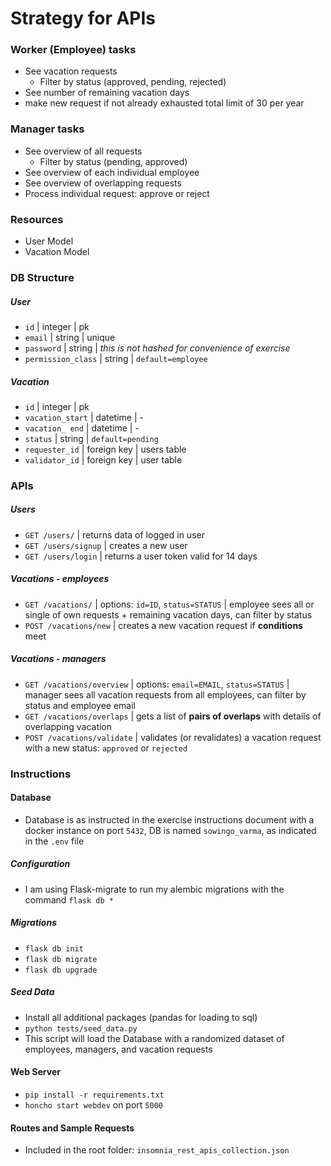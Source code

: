 # Strategy for APIs

### Worker (Employee) tasks
* See vacation requests
    * Filter by status (approved, pending, rejected)
* See number of remaining vacation days
* make new request if not already exhausted total limit of 30 per year

### Manager tasks
* See overview of all requests
    * Filter by status (pending, approved)
* See overview of each individual employee
* See overview of overlapping requests
* Process individual request: approve or reject

### Resources
* User Model
* Vacation Model

### DB Structure
##### User
* `id` | integer | pk
* `email` | string | unique
* `password` | string | *this is not hashed for convenience of exercise*
* `permission_class` | string | `default=employee`

##### Vacation
* `id` | integer | pk
* `vacation_start` | datetime | -
* `vacation_ end` | datetime | -
* `status` | string | `default=pending`
* `requester_id` | foreign key | users table
* `validator_id` | foreign key | user table

### APIs
##### Users
* `GET /users/` | returns data of logged in user
* `GET /users/signup` | creates a new user
* `GET /users/login` | returns a user token valid for 14 days
##### Vacations - employees
* `GET /vacations/` | options: `id=ID`, `status=STATUS` | employee sees all or single of own requests + remaining vacation days, can filter by status
* `POST /vacations/new` | creates a new vacation request if **conditions** meet
##### Vacations - managers
* `GET /vacations/overview` | options: `email=EMAIL`, `status=STATUS` | manager sees all vacation requests from all employees, can filter by status and employee email
* `GET /vacations/overlaps` | gets a list of **pairs of overlaps** with details of overlapping vacation
* `POST /vacations/validate` | validates (or revalidates) a vacation request with a new status: `approved` or `rejected`

### Instructions
#### Database
* Database is as instructed in the exercise instructions document with a docker instance on port `5432`, DB is named `sowingo_varma`, as indicated in the `.env` file
##### Configuration
* I am using Flask-migrate to run my alembic migrations with the command `flask db *`
##### Migrations
* `flask db init`
* `flask db migrate`
* `flask db upgrade`
##### Seed Data
* Install all additional packages (pandas for loading to sql)
* `python tests/seed_data.py`
* This script will load the Database with a randomized dataset of employees, managers, and vacation requests 
#### Web Server
* `pip install -r requirements.txt`
* `honcho start webdev` on port `5000`
#### Routes and Sample Requests
* Included in the root folder: `insomnia_rest_apis_collection.json`